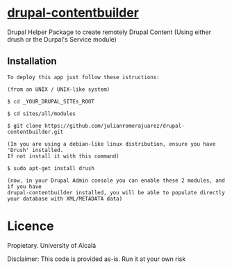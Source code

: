 [drupal-contentbuilder](#)
======================

Drupal Helper Package to create remotely Drupal Content (Using either drush or the Durpal's Service module) 

Installation
---

    To deploy this app just follow these istructions:
    
    (from an UNIX / UNIX-like system)
    
    $ cd _YOUR_DRUPAL_SITEs_ROOT
    
    $ cd sites/all/modules

    $ git clone https://github.com/julianromerajuarez/drupal-contentbuilder.git
    
    (In you are using a debian-like linux distribution, ensure you have 'Drush' installed. 
    If not install it with this command)
        
    $ sudo apt-get install drush
    
    (now, in your Drupal Admin console you can enable these 2 modules, and if you have 
    drupal-contentbuilder installed, you will be able to populate directly your database with XML/METADATA data)
        
    
Licence
===

Propietary. University of Alcalá

Disclaimer: This code is provided as-is. Run it at your own risk
